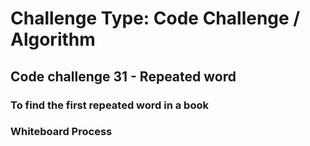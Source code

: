 # Challenge Type: Code Challenge / Algorithm

## Code challenge 31 - Repeated word

### To find the first repeated word in a book

### Whiteboard Process

